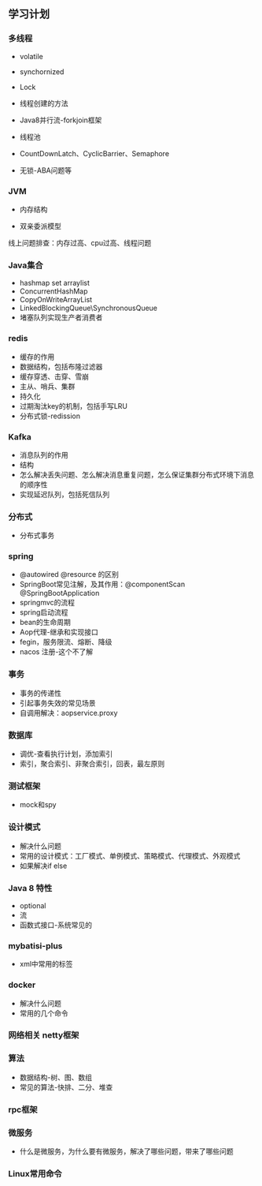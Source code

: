 ## 学习计划

###  多线程

* volatile

* synchornized

* Lock

* 线程创建的方法

* Java8并行流-forkjoin框架

* 线程池

* CountDownLatch、CyclicBarrier、Semaphore

* 无锁-ABA问题等

  

###  JVM

- 内存结构

- 双亲委派模型

线上问题排查：内存过高、cpu过高、线程问题

### Java集合

- hashmap set arraylist
- ConcurrentHashMap
- CopyOnWriteArrayList
- LinkedBlockingQueue\SynchronousQueue
- 堵塞队列实现生产者消费者

### redis

- 缓存的作用
- 数据结构，包括布隆过滤器
- 缓存穿透、击穿、雪崩
- 主从、哨兵、集群
- 持久化
- 过期淘汰key的机制，包括手写LRU
- 分布式锁-redission

### Kafka

- 消息队列的作用
- 结构
- 怎么解决丢失问题、怎么解决消息重复问题，怎么保证集群分布式环境下消息的顺序性
- 实现延迟队列，包括死信队列

### 分布式

- 分布式事务

### spring

- @autowired @resource 的区别
- SpringBoot常见注解，及其作用：@componentScan @SpringBootApplication 
- springmvc的流程
- spring启动流程
- bean的生命周期
- Aop代理-继承和实现接口
- fegin，服务限流、熔断、降级
- nacos 注册-这个不了解

### 事务

- 事务的传递性
- 引起事务失效的常见场景
- 自调用解决：aopservice.proxy

### 数据库

- 调优-查看执行计划，添加索引
- 索引，聚合索引、非聚合索引，回表，最左原则

### 测试框架

- mock和spy

### 设计模式

- 解决什么问题
- 常用的设计模式：工厂模式、单例模式、策略模式、代理模式、外观模式
- 如果解决if else

### Java 8 特性

- optional 
- 流
- 函数式接口-系统常见的

### mybatisi-plus

- xml中常用的标签

### docker

- 解决什么问题
- 常用的几个命令

### 网络相关 netty框架

### 算法

- 数据结构-树、图、数组
- 常见的算法-快排、二分、堆查

### rpc框架

### 微服务

- 什么是微服务，为什么要有微服务，解决了哪些问题，带来了哪些问题

### Linux常用命令


​	

